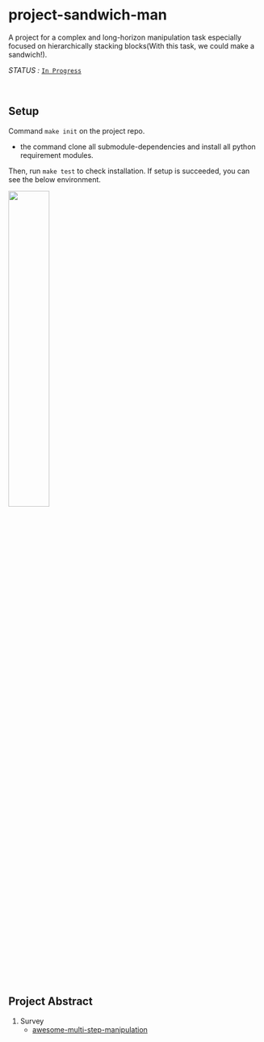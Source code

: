 # project-sandwich-man

A project for a complex and long-horizon manipulation task especially focused on hierarchically stacking blocks(With this task, we could make a sandwich!).

*STATUS :* [`In Progress`](https://github.com/ropiens/project-sandwich-man/projects/1)

</br>

## Setup

Command `make init` on the project repo.

- the command clone all submodule-dependencies and install all python requirement modules.

Then, run `make test` to check installation. If setup is succeeded, you can see the below environment.

<img src = "https://user-images.githubusercontent.com/26274945/129780329-1aada415-089c-47a1-b79b-33e564b0d804.png" width="40%">

## Project Abstract

1. Survey
   - [awesome-multi-step-manipulation](https://github.com/ropiens/awesome-multi-step-manipulation)
